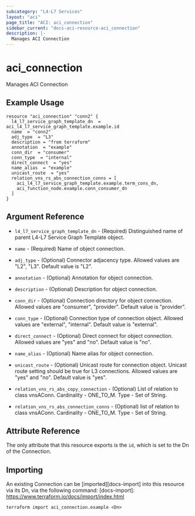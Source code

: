 ```yaml
---
subcategory: "L4-L7 Services"
layout: "aci"
page_title: "ACI: aci_connection"
sidebar_current: "docs-aci-resource-aci_connection"
description: |-
  Manages ACI Connection
---
```


# aci_connection

Manages ACI Connection

## Example Usage

```hcl
resource "aci_connection" "conn2" {
  l4_l7_service_graph_template_dn  = aci_l4_l7_service_graph_template.example.id
  name  = "conn2"
  adj_type  = "L3"
  description = "from terraform"
  annotation  = "example"
  conn_dir  = "consumer"
  conn_type  = "internal"
  direct_connect  = "yes"
  name_alias  = "example"
  unicast_route  = "yes"
  relation_vns_rs_abs_connection_conns = [
    aci_l4_l7_service_graph_template.example.term_cons_dn,
    aci_function_node.example.conn_consumer_dn
  ]
}
```

## Argument Reference

- `l4_l7_service_graph_template_dn` - (Required) Distinguished name of parent L4-L7 Service Graph Template object.
- `name` - (Required) Name of object connection.
- `adj_type` - (Optional) Connector adjacency type. Allowed values are "L2", "L3". Default value is "L2".
- `annotation` - (Optional) Annotation for object connection.
- `description` - (Optional) Description for object connection.
- `conn_dir` - (Optional) Connection directory for object connection. Allowed values are "consumer", "provider". Default value is "provider".
- `conn_type` - (Optional) Connection type of connection object. Allowed values are "external", "internal". Default value is "external".
- `direct_connect` - (Optional) Direct connect for object connection. Allowed values are "yes" and "no". Default value is "no".
- `name_alias` - (Optional) Name alias for object connection.
- `unicast_route` - (Optional) Unicast route for connection object. Unicast route setting should be true for L3 connections. Allowed values are "yes" and "no". Default value is "yes".

- `relation_vns_rs_abs_copy_connection` - (Optional) List of relation to class vnsAConn. Cardinality - ONE_TO_M. Type - Set of String.
- `relation_vns_rs_abs_connection_conns` - (Optional) list of relation to class vnsAConn. Cardinality - ONE_TO_M. Type - Set of String.

## Attribute Reference

The only attribute that this resource exports is the `id`, which is set to the
Dn of the Connection.

## Importing

An existing Connection can be [imported][docs-import] into this resource via its Dn, via the following command:
[docs-import]: https://www.terraform.io/docs/import/index.html

```
terraform import aci_connection.example <Dn>
```
